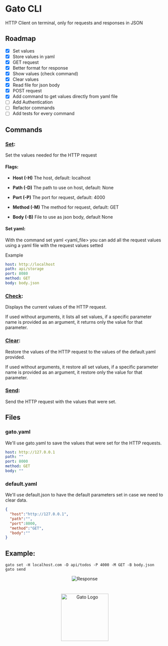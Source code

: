 # Gato CLI

HTTP Client on terminal, only for requests and responses in JSON

## Roadmap
- [x] Set values
- [x] Store values in yaml
- [x] GET request
- [x] Better format for response
- [x] Show values (check command)
- [x] Clear values
- [x] Read file for json body
- [x] POST request
- [x] Add command to get values directly from yaml file
- [ ] Add Authentication
- [ ] Refactor commands
- [ ] Add tests for every command

## Commands
### <ins>Set</ins>:
Set the values needed for the HTTP request

#### Flags:

- **Host (-H)** The host, default: localhost

- **Path (-D)** The path to use on host, default: None 

- **Port (-P)** The port for request, default: 4000

- **Method (-M)** The method for request, default: GET 

- **Body (-B)** File to use as json body, default None

#### Set yaml:
With the command set yaml <yaml_file> you can add all the request values using a yaml file with the request values setted

Example
``` yaml
host: http://localhost
path: api/storage
port: 8080
method: GET
body: body.json
```

### <ins>Check</ins>:
Displays the current values of the HTTP request.

If used without arguments, it lists all set values, if a specific parameter name is provided as an argument, it returns only the value for that parameter.

### <ins>Clear</ins>:
Restore the values of the HTTP request to the values of the default.yaml provided.

If used without arguments, it restore all set values, if a specific parameter name is provided as an argument, it restore only the value for that parameter.


### <ins>Send</ins>:
Send the HTTP request with the values that were set.

## Files

### gato.yaml
We'll use gato.yaml to save the values that were set for the HTTP requests.

``` yaml
host: http://127.0.0.1
path: ""
port: 8000
method: GET
body: ""
```

### default.yaml

We'll use default.json to have the default parameters set in case we need to clear data.

``` json
{
  "host":"http://127.0.0.1",
  "path":"",
  "port":8000,
  "method":"GET",
  "body":""
}
```

## Example:

```
gato set -H localhost.com -D api/todos -P 4000 -M GET -B body.json
gato send
```
<p align="center">
  <img src="https://github.com/user-attachments/assets/1cfcb045-b4da-4546-9ce9-4d9a638be93c", alt="Response" />
</p>

<h1></h1>

<p align="center">
  <img src="https://github.com/user-attachments/assets/5c1d6653-690d-47e5-9917-a60902738241", width="150", height="150", alt="Gato Logo" /> 
</p>
